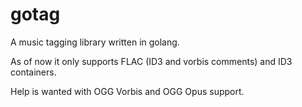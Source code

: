 # gotag
A music tagging library written in golang.

As of now it only supports FLAC (ID3 and vorbis comments) and ID3 containers.

Help is wanted with OGG Vorbis and OGG Opus support.
